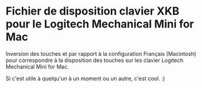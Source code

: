 # Fichier de disposition clavier XKB pour le Logitech Mechanical Mini for Mac

Inversion des touches <TLDE> et <LSGT> par rapport à la configuration Français (Macintosh) pour correspondre à la disposition des touches sur les clavier Logitech Mechanical Mini for Mac.

Si c'est utile à quelqu'un à un moment ou un autre, c'est cool. :)